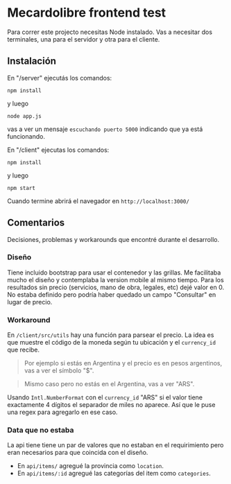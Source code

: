 # Mecardolibre frontend test

Para correr este projecto necesitas Node instalado. 
Vas a necesitar dos terminales, una para el servidor y otra para el cliente.
## Instalación
En "/server" ejecutás los comandos:

`npm install`

y luego

`node app.js`

vas a ver un mensaje `escuchando puerto 5000` indicando que ya está funcionando.

En "/client" ejecutas los comandos:

`npm install`

y luego

`npm start`

Cuando termine abrirá el navegador en `http://localhost:3000/`

## Comentarios
Decisiones, problemas y workarounds que encontré durante el desarrollo.

### Diseño

Tiene incluido bootstrap para usar el contenedor y las grillas. 
Me facilitaba mucho el diseño y contemplaba la version mobile al mismo tiempo.
Para los resultados sin precio (servicios, mano de obra, legales, etc) dejé valor en 0. No estaba definido pero podría haber quedado un campo "Consultar" en lugar de precio.

### Workaround
En `/client/src/utils`  hay una función para parsear el precio.
La idea es que muestre el código de la moneda según tu ubicación y el `currency_id` que recibe. 

> Por ejemplo si estás en Argentina y el precio es en pesos argentinos, vas a ver el símbolo "$".

> Mismo caso pero no estás en el Argentina, vas a ver "ARS".

Usando `Intl.NumberFormat` con el `currency_id` "ARS" si el valor tiene exactamente 4 dígitos el separador de miles no aparece. Así que le puse una regex para agregarlo en ese caso.

### Data que no estaba
La api tiene tiene un par de valores que no estaban en el requirimiento pero eran necesarios para que coincida con el diseño.

 - En `api/items/` agregué la provincia como `location`.
 - En `api/items/:id` agregué las categorías del item como `categories`.